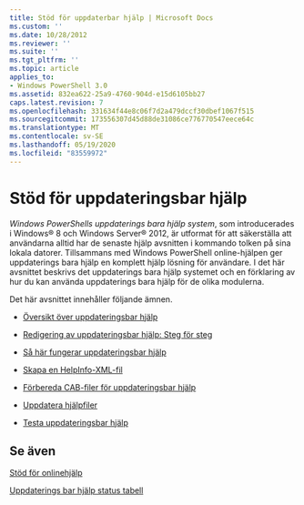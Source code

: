 ```yaml
---
title: Stöd för uppdaterbar hjälp | Microsoft Docs
ms.custom: ''
ms.date: 10/28/2012
ms.reviewer: ''
ms.suite: ''
ms.tgt_pltfrm: ''
ms.topic: article
applies_to:
- Windows PowerShell 3.0
ms.assetid: 832ea622-25a9-4760-904d-e15d6105bb27
caps.latest.revision: 7
ms.openlocfilehash: 331634f44e8c06f7d2a479dccf30dbef1067f515
ms.sourcegitcommit: 173556307d45d88de31086ce776770547eece64c
ms.translationtype: MT
ms.contentlocale: sv-SE
ms.lasthandoff: 05/19/2020
ms.locfileid: "83559972"
---
```

# <a name="supporting-updatable-help"></a>Stöd för uppdateringsbar hjälp

*Windows PowerShells uppdaterings bara hjälp system*, som introducerades i Windows® 8 och Windows Server® 2012, är utformat för att säkerställa att användarna alltid har de senaste hjälp avsnitten i kommando tolken på sina lokala datorer. Tillsammans med Windows PowerShell online-hjälpen ger uppdaterings bara hjälp en komplett hjälp lösning för användare. I det här avsnittet beskrivs det uppdaterings bara hjälp systemet och en förklaring av hur du kan använda uppdaterings bara hjälp för de olika modulerna.

Det här avsnittet innehåller följande ämnen.

- [Översikt över uppdateringsbar hjälp](./updatable-help-overview.md)

- [Redigering av uppdateringsbar hjälp: Steg för steg](./updatable-help-authoring-step-by-step.md)

- [Så här fungerar uppdateringsbar hjälp](./how-updatable-help-works.md)

- [Skapa en HelpInfo-XML-fil](./how-to-create-a-helpinfo-xml-file.md)

- [Förbereda CAB-filer för uppdateringsbar hjälp](./how-to-prepare-updatable-help-cab-files.md)

- [Uppdatera hjälpfiler](./how-to-update-help-files.md)

- [Testa uppdateringsbar hjälp](./how-to-test-updatable-help.md)

## <a name="see-also"></a>Se även

[Stöd för onlinehjälp](./supporting-online-help.md)

[Uppdaterings bar hjälp status tabell](https://www.microsoft.com/en-us/itpro/windows)
